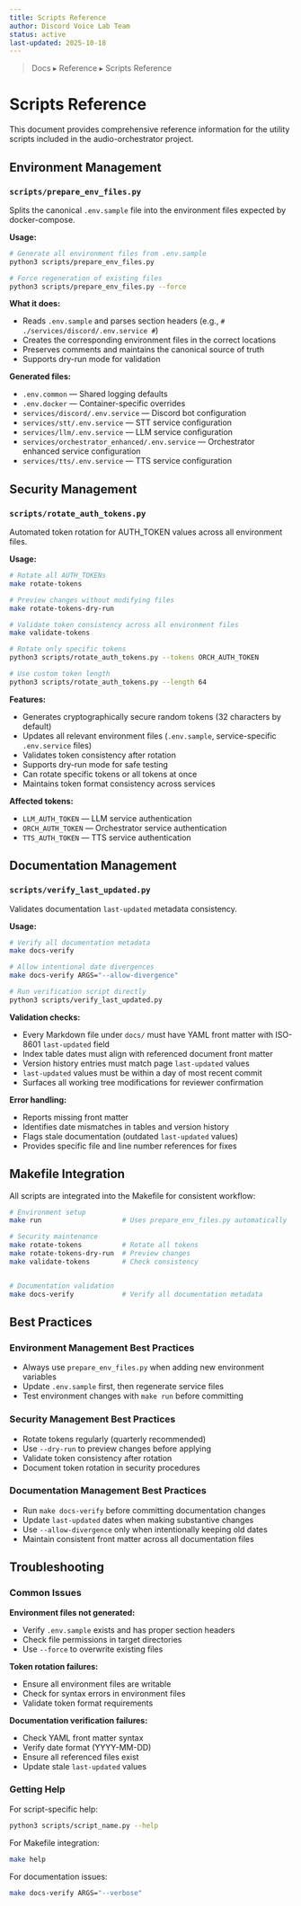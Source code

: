 ```yaml
---
title: Scripts Reference
author: Discord Voice Lab Team
status: active
last-updated: 2025-10-18
---
```


<!-- markdownlint-disable-next-line MD041 -->
> Docs ▸ Reference ▸ Scripts Reference

# Scripts Reference

This document provides comprehensive reference information for the utility scripts included in the audio-orchestrator project.

## Environment Management

### `scripts/prepare_env_files.py`

Splits the canonical `.env.sample` file into the environment files expected by docker-compose.

**Usage:**

```bash
# Generate all environment files from .env.sample
python3 scripts/prepare_env_files.py

# Force regeneration of existing files
python3 scripts/prepare_env_files.py --force
```

**What it does:**

-  Reads `.env.sample` and parses section headers (e.g., `# ./services/discord/.env.service #`)
-  Creates the corresponding environment files in the correct locations
-  Preserves comments and maintains the canonical source of truth
-  Supports dry-run mode for validation

**Generated files:**

-  `.env.common` — Shared logging defaults
-  `.env.docker` — Container-specific overrides
-  `services/discord/.env.service` — Discord bot configuration
-  `services/stt/.env.service` — STT service configuration
-  `services/llm/.env.service` — LLM service configuration
-  `services/orchestrator_enhanced/.env.service` — Orchestrator enhanced service configuration
-  `services/tts/.env.service` — TTS service configuration

## Security Management

### `scripts/rotate_auth_tokens.py`

Automated token rotation for AUTH_TOKEN values across all environment files.

**Usage:**

```bash
# Rotate all AUTH_TOKENs
make rotate-tokens

# Preview changes without modifying files
make rotate-tokens-dry-run

# Validate token consistency across all environment files
make validate-tokens

# Rotate only specific tokens
python3 scripts/rotate_auth_tokens.py --tokens ORCH_AUTH_TOKEN

# Use custom token length
python3 scripts/rotate_auth_tokens.py --length 64
```

**Features:**

-  Generates cryptographically secure random tokens (32 characters by default)
-  Updates all relevant environment files (`.env.sample`, service-specific `.env.service` files)
-  Validates token consistency after rotation
-  Supports dry-run mode for safe testing
-  Can rotate specific tokens or all tokens at once
-  Maintains token format consistency across services

**Affected tokens:**

-  `LLM_AUTH_TOKEN` — LLM service authentication
-  `ORCH_AUTH_TOKEN` — Orchestrator service authentication  
-  `TTS_AUTH_TOKEN` — TTS service authentication

## Documentation Management

### `scripts/verify_last_updated.py`

Validates documentation `last-updated` metadata consistency.

**Usage:**

```bash
# Verify all documentation metadata
make docs-verify

# Allow intentional date divergences
make docs-verify ARGS="--allow-divergence"

# Run verification script directly
python3 scripts/verify_last_updated.py
```

**Validation checks:**

-  Every Markdown file under `docs/` must have YAML front matter with ISO-8601 `last-updated` field
-  Index table dates must align with referenced document front matter
-  Version history entries must match page `last-updated` values
-  `last-updated` values must be within a day of most recent commit
-  Surfaces all working tree modifications for reviewer confirmation

**Error handling:**

-  Reports missing front matter
-  Identifies date mismatches in tables and version history
-  Flags stale documentation (outdated `last-updated` values)
-  Provides specific file and line number references for fixes

## Makefile Integration

All scripts are integrated into the Makefile for consistent workflow:

```bash
# Environment setup
make run                    # Uses prepare_env_files.py automatically

# Security maintenance  
make rotate-tokens          # Rotate all tokens
make rotate-tokens-dry-run  # Preview changes
make validate-tokens        # Check consistency


# Documentation validation
make docs-verify            # Verify all documentation metadata
```

## Best Practices

### Environment Management Best Practices

-  Always use `prepare_env_files.py` when adding new environment variables
-  Update `.env.sample` first, then regenerate service files
-  Test environment changes with `make run` before committing

### Security Management Best Practices

-  Rotate tokens regularly (quarterly recommended)
-  Use `--dry-run` to preview changes before applying
-  Validate token consistency after rotation
-  Document token rotation in security procedures

### Documentation Management Best Practices

-  Run `make docs-verify` before committing documentation changes
-  Update `last-updated` dates when making substantive changes
-  Use `--allow-divergence` only when intentionally keeping old dates
-  Maintain consistent front matter across all documentation files

## Troubleshooting

### Common Issues

**Environment files not generated:**

-  Verify `.env.sample` exists and has proper section headers
-  Check file permissions in target directories
-  Use `--force` to overwrite existing files

**Token rotation failures:**

-  Ensure all environment files are writable
-  Check for syntax errors in environment files
-  Validate token format requirements

**Documentation verification failures:**

-  Check YAML front matter syntax
-  Verify date format (YYYY-MM-DD)
-  Ensure all referenced files exist
-  Update stale `last-updated` values

### Getting Help

For script-specific help:

```bash
python3 scripts/script_name.py --help
```

For Makefile integration:

```bash
make help
```

For documentation issues:

```bash
make docs-verify ARGS="--verbose"
```
